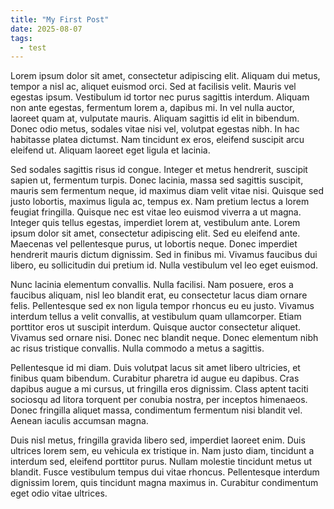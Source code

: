 ```yaml
---
title: "My First Post"
date: 2025-08-07
tags:
  - test
---
```


Lorem ipsum dolor sit amet, consectetur adipiscing elit. Aliquam dui metus, tempor a nisl ac, aliquet euismod orci. Sed at facilisis velit. Mauris vel egestas ipsum. Vestibulum id tortor nec purus sagittis interdum. Aliquam non ante egestas, fermentum lorem a, dapibus mi. In vel nulla auctor, laoreet quam at, vulputate mauris. Aliquam sagittis id elit in bibendum. Donec odio metus, sodales vitae nisi vel, volutpat egestas nibh. In hac habitasse platea dictumst. Nam tincidunt ex eros, eleifend suscipit arcu eleifend ut. Aliquam laoreet eget ligula et lacinia.

Sed sodales sagittis risus id congue. Integer et metus hendrerit, suscipit sapien ut, fermentum turpis. Donec lacinia, massa sed sagittis suscipit, mauris sem fermentum neque, id maximus diam velit vitae nisi. Quisque sed justo lobortis, maximus ligula ac, tempus ex. Nam pretium lectus a lorem feugiat fringilla. Quisque nec est vitae leo euismod viverra a ut magna. Integer quis tellus egestas, imperdiet lorem at, vestibulum ante. Lorem ipsum dolor sit amet, consectetur adipiscing elit. Sed eu eleifend ante. Maecenas vel pellentesque purus, ut lobortis neque. Donec imperdiet hendrerit mauris dictum dignissim. Sed in finibus mi. Vivamus faucibus dui libero, eu sollicitudin dui pretium id. Nulla vestibulum vel leo eget euismod.

Nunc lacinia elementum convallis. Nulla facilisi. Nam posuere, eros a faucibus aliquam, nisl leo blandit erat, eu consectetur lacus diam ornare felis. Pellentesque sed ex non ligula tempor rhoncus eu eu justo. Vivamus interdum tellus a velit convallis, at vestibulum quam ullamcorper. Etiam porttitor eros ut suscipit interdum. Quisque auctor consectetur aliquet. Vivamus sed ornare nisi. Donec nec blandit neque. Donec elementum nibh ac risus tristique convallis. Nulla commodo a metus a sagittis.

Pellentesque id mi diam. Duis volutpat lacus sit amet libero ultricies, et finibus quam bibendum. Curabitur pharetra id augue eu dapibus. Cras dapibus augue a mi cursus, ut fringilla eros dignissim. Class aptent taciti sociosqu ad litora torquent per conubia nostra, per inceptos himenaeos. Donec fringilla aliquet massa, condimentum fermentum nisi blandit vel. Aenean iaculis accumsan magna.

Duis nisl metus, fringilla gravida libero sed, imperdiet laoreet enim. Duis ultrices lorem sem, eu vehicula ex tristique in. Nam justo diam, tincidunt a interdum sed, eleifend porttitor purus. Nullam molestie tincidunt metus ut blandit. Fusce vestibulum tempus dui vitae rhoncus. Pellentesque interdum dignissim lorem, quis tincidunt magna maximus in. Curabitur condimentum eget odio vitae ultrices.
